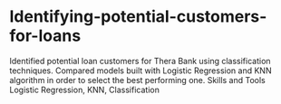 # Identifying-potential-customers-for-loans
Identified potential loan customers for Thera Bank using classification techniques. Compared models built with Logistic Regression and KNN algorithm in order to select the best performing one.  Skills and Tools  Logistic Regression, KNN, Classification
